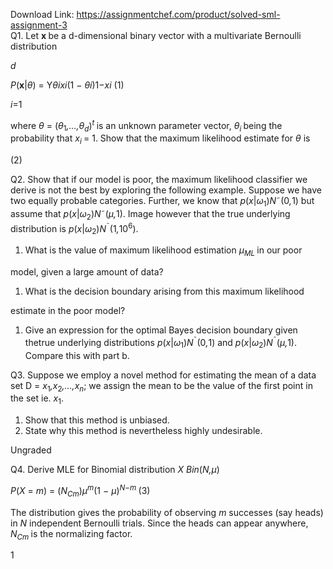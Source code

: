 Download Link: https://assignmentchef.com/product/solved-sml-assignment-3
<br>
Q1. Let <strong>x </strong>be a d-dimensional binary vector with a multivariate Bernoulli distribution

<em>d</em>

<em>P</em>(<strong>x</strong>|<em>θ</em>) = Y<em>θ</em><em>ix</em><em>i</em>(1 − <em>θ</em><em>i</em>)1−<em>x</em><em>i                                                                          </em>(1)

<em>i</em>=1

where <em>θ </em>= (<em>θ</em><sub>1</sub><em>,…,θ<sub>d</sub></em>)<em><sup>t </sup></em>is an unknown parameter vector, <em>θ<sub>i </sub></em>being the probability that <em>x<sub>i </sub></em>= 1. Show that the maximum likelihood estimate for <em>θ </em>is

(2)

Q2. Show that if our model is poor, the maximum likelihood classifier we derive is not the best by exploring the following example. Suppose we have two equally probable categories. Further, we know that <em>p</em>(<em>x</em>|<em>ω</em><sub>1</sub>)<em>N</em>˜(0<em>,</em>1) but assume that <em>p</em>(<em>x</em>|<em>ω</em><sub>2</sub>)<em>N</em>˜(<em>µ,</em>1). Image however that the true underlying distribution is <em>p</em>(<em>x</em>|<em>ω</em><sub>2</sub>)<em>N</em><sup>˜</sup>(1<em>,</em>10<sup>6</sup>).

<ol>

 <li>What is the value of maximum likelihood estimation <em>µ<sub>ML </sub></em>in our poor</li>

</ol>

model, given a large amount of data?

<ol>

 <li>What is the decision boundary arising from this maximum likelihood</li>

</ol>

estimate in the poor model?

<ol>

 <li>Give an expression for the optimal Bayes decision boundary given thetrue underlying distributions <em>p</em>(<em>x</em>|<em>ω</em><sub>1</sub>)<em>N</em><sup>˜</sup>(0<em>,</em>1) and <em>p</em>(<em>x</em>|<em>ω</em><sub>2</sub>)<em>N</em><sup>˜</sup>(<em>µ,</em>1). Compare this with part b.</li>

</ol>

Q3. Suppose we employ a novel method for estimating the mean of a data set D = <em>x</em><sub>1</sub><em>,x</em><sub>2</sub><em>,…,x<sub>n</sub></em>; we assign the mean to be the value of the first point in the set ie. <em>x</em><sub>1</sub>.

<ol>

 <li>Show that this method is unbiased.</li>

 <li>State why this method is nevertheless highly undesirable.</li>

</ol>

Ungraded

Q4. Derive MLE for Binomial distribution <em>X Bin</em>(<em>N,µ</em>)

<em>P</em>(<em>X </em>= <em>m</em>) = (<em>N<sub>Cm</sub></em>)<em>µ<sup>m</sup></em>(1 − <em>µ</em>)<em><sup>N</sup></em><sup>−<em>m                                                                 </em></sup>(3)

The distribution gives the probability of observing <em>m </em>successes (say heads) in <em>N </em>independent Bernoulli trials. Since the heads can appear anywhere, <em>N<sub>Cm </sub></em>is the normalizing factor.

1